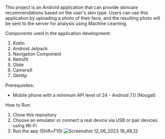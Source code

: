 This project is an Android application that can provide skincare recommendations based on the user's skin type. Users can use this application by uploading a photo of their face, and the resulting photo will be sent to the server for analysis using Machine Learning.

Components used in the application development:
1. Kotlin
2. Android Jetpack
3. Navigation Component
4. Retrofit
5. Glide
6. CameraX
7. Okhttp

Prerequisites:
- Mobile phone with a minimum API level of 24 - Android 7.0 (Nougat)

How to Run:
1. Clone this repository
2. Choose an emulator or connect a real device via USB or pair devices using Wi-Fi
3. Run the app (Shift+F10)
![Screenshot 12_06_2023 18_49_12](https://github.com/skinnie-project/AndroidApp/assets/91369153/1b264c31-ebdf-4200-9709-325fcc7ba709)

